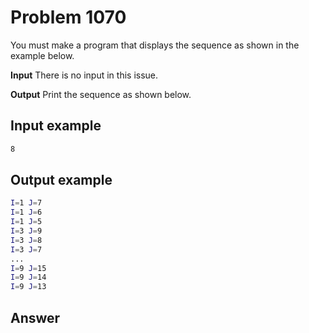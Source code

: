 # Problem 1070 
You must make a program that displays the sequence as shown in the example below.

<b>Input</b>
There is no input in this issue.

<b>Output</b>
Print the sequence as shown below.

## Input example
```bash
8
```

## Output example
```bash
I=1 J=7
I=1 J=6
I=1 J=5
I=3 J=9
I=3 J=8
I=3 J=7
...
I=9 J=15
I=9 J=14
I=9 J=13
```

## Answer 
```cs

```
